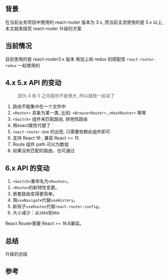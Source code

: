 ## 背景
在当前业务项目中使用的 react-router 版本为 3.x, 而当前主流使用的是 5.x 以上, 
本文就来探究 react-router 升级的方案

## 当前情况

目前使用的是 react-router3.x 版本 再加上和 redux 的搭配库 `react-router-redux` 一起使用的


## 4.x 5.x API 的变动

> 因为 4 和 5 之间差别不是很大, 所以就放一起讲了

1. 路由不能集中在一个文件中
2. `<Router>` 具象为某一类, 比如: `<BrowserRouter>` ,`<HashRouter>` 等等
3. `<Switch>` 组件来匹配路由, 排他性路由
4. 用exact属性代替了 <IndexRoute>`
5. `react-router-dom` 的出现, 只需要依赖此组件即可
6. 支持 React 16 , 兼容 React >= 15
7. Route 组件 path 可以为数组
8. 如果没有匹配的路由，也可通过 <Redirect>

## 6.x API 的变动

1.  `<Switch>`重命名为`<Routes>`。
2.  `<Route>`的新特性变更。
3.  嵌套路由变得更简单。
4.  用`useNavigate`代替`useHistory`。
5.  新钩子`useRoutes`代替`react-router-config`。
6.  大小减少：从`20kb`到`8kb`

React Router需要 React >= 16.8兼容。



## 总结
升级的总结

## 参考
